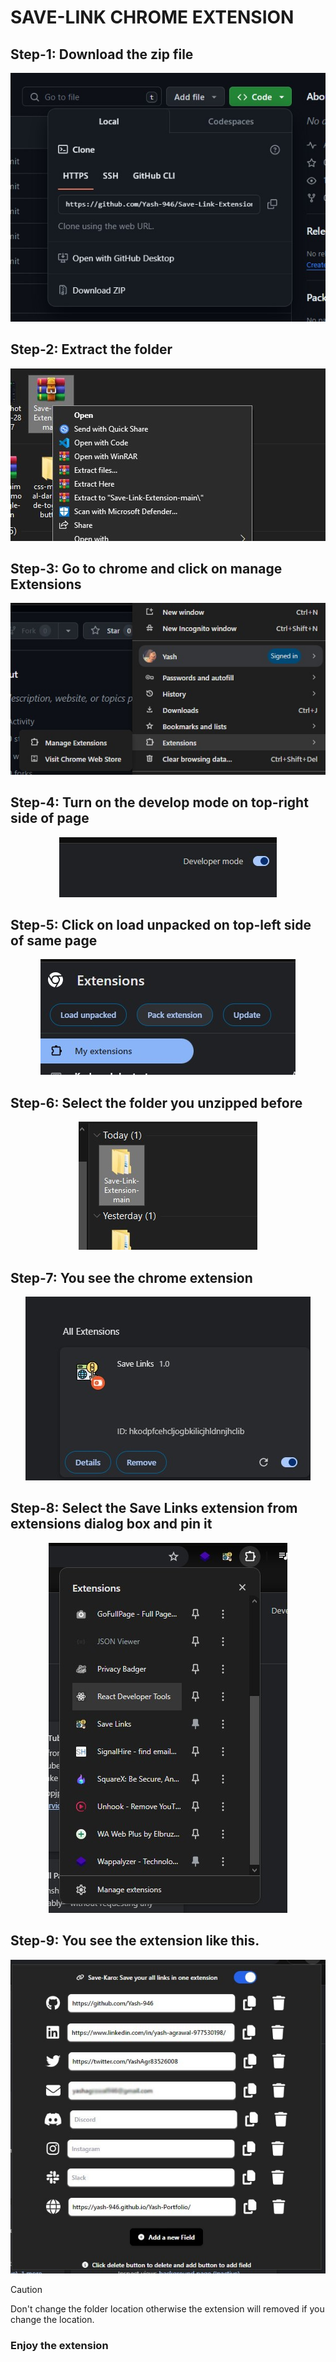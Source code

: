 # SAVE-LINK CHROME EXTENSION

## Step-1: Download the zip file
<p align="center">
  <img src="photos/Screenshot 2024-02-28 144907.jpg"/>
</p>

## Step-2: Extract the folder
<p align="center">
  <img src="photos/Screenshot 2024-02-28 144934.jpg"/>
</p>
  
## Step-3: Go to chrome and click on manage Extensions
<p align="center">
  <img src="photos/Screenshot 2024-02-28 145017.jpg"/>
</p>

## Step-4: Turn on the develop mode on top-right side of page
<p align="center">
  <img src="photos/Screenshot 2024-02-28 145034.jpg"/>
</p>

## Step-5: Click on load unpacked on top-left side of same page
<p align="center">
  <img src="photos/Screenshot 2024-02-28 145058.jpg"/>
</p>

## Step-6: Select the folder you unzipped before
<p align="center">
  <img src="photos/Screenshot 2024-02-28 145121.jpg"/>
</p>

## Step-7: You see the chrome extension 
<p align="center">
  <img src="photos/Screenshot 2024-02-28 145140.jpg"/>
</p>

## Step-8: Select the Save Links extension from extensions dialog box and pin it
<p align="center">
  <img src="photos/Screenshot 2024-02-28 145214.jpg"/>
</p>

## Step-9: You see the extension like this.
<p align="center">
  <img src="photos/Screenshot 2024-02-28 145248 (1).jpg"/>
</p>

> [!CAUTION]
> Don't change the folder location otherwise the extension will removed if you change the location.

### **Enjoy the extension**


